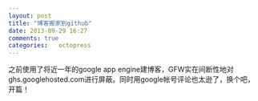 ```yaml
---
layout: post
title: "博客搬家到github"
date: 2013-09-29 16:27
comments: true
categories:   octopress
---  
```

之前使用了将近一年的google app engine建博客，GFW实在间断性地对ghs.googlehosted.com进行屏蔽。同时用google帐号评论也太逊了，换个吧，开篇！